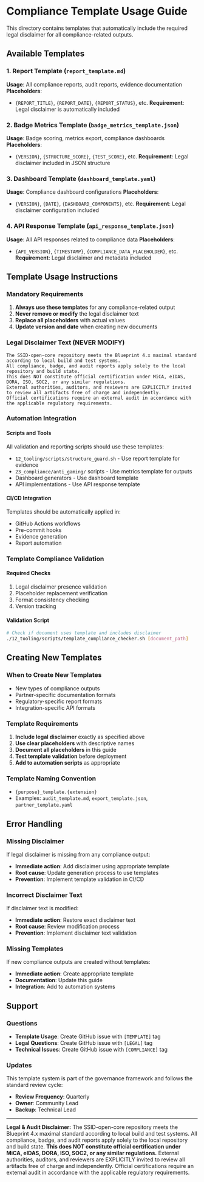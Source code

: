 # Compliance Template Usage Guide

This directory contains templates that automatically include the required legal disclaimer for all compliance-related outputs.

## Available Templates

### 1. Report Template (`report_template.md`)
**Usage**: All compliance reports, audit reports, evidence documentation
**Placeholders**:
- `{REPORT_TITLE}`, `{REPORT_DATE}`, `{REPORT_STATUS}`, etc.
**Requirement**: Legal disclaimer is automatically included

### 2. Badge Metrics Template (`badge_metrics_template.json`)
**Usage**: Badge scoring, metrics export, compliance dashboards
**Placeholders**:
- `{VERSION}`, `{STRUCTURE_SCORE}`, `{TEST_SCORE}`, etc.
**Requirement**: Legal disclaimer included in JSON structure

### 3. Dashboard Template (`dashboard_template.yaml`)
**Usage**: Compliance dashboard configurations
**Placeholders**:
- `{VERSION}`, `{DATE}`, `{DASHBOARD_COMPONENTS}`, etc.
**Requirement**: Legal disclaimer configuration included

### 4. API Response Template (`api_response_template.json`)
**Usage**: All API responses related to compliance data
**Placeholders**:
- `{API_VERSION}`, `{TIMESTAMP}`, `{COMPLIANCE_DATA_PLACEHOLDER}`, etc.
**Requirement**: Legal disclaimer and metadata included

## Template Usage Instructions

### Mandatory Requirements
1. **Always use these templates** for any compliance-related output
2. **Never remove or modify** the legal disclaimer text
3. **Replace all placeholders** with actual values
4. **Update version and date** when creating new documents

### Legal Disclaimer Text (NEVER MODIFY)
```
The SSID-open-core repository meets the Blueprint 4.x maximal standard according to local build and test systems.
All compliance, badge, and audit reports apply solely to the local repository and build state.
This does NOT constitute official certification under MiCA, eIDAS, DORA, ISO, SOC2, or any similar regulations.
External authorities, auditors, and reviewers are EXPLICITLY invited to review all artifacts free of charge and independently.
Official certifications require an external audit in accordance with the applicable regulatory requirements.
```

### Automation Integration

#### Scripts and Tools
All validation and reporting scripts should use these templates:
- `12_tooling/scripts/structure_guard.sh` - Use report template for evidence
- `23_compliance/anti_gaming/` scripts - Use metrics template for outputs
- Dashboard generators - Use dashboard template
- API implementations - Use API response template

#### CI/CD Integration
Templates should be automatically applied in:
- GitHub Actions workflows
- Pre-commit hooks
- Evidence generation
- Report automation

### Template Compliance Validation

#### Required Checks
1. Legal disclaimer presence validation
2. Placeholder replacement verification
3. Format consistency checking
4. Version tracking

#### Validation Script
```bash
# Check if document uses template and includes disclaimer
./12_tooling/scripts/template_compliance_checker.sh [document_path]
```

## Creating New Templates

### When to Create New Templates
- New types of compliance outputs
- Partner-specific documentation formats
- Regulatory-specific report formats
- Integration-specific API formats

### Template Requirements
1. **Include legal disclaimer** exactly as specified above
2. **Use clear placeholders** with descriptive names
3. **Document all placeholders** in this guide
4. **Test template validation** before deployment
5. **Add to automation scripts** as appropriate

### Template Naming Convention
- `{purpose}_template.{extension}`
- Examples: `audit_template.md`, `export_template.json`, `partner_template.yaml`

## Error Handling

### Missing Disclaimer
If legal disclaimer is missing from any compliance output:
- **Immediate action**: Add disclaimer using appropriate template
- **Root cause**: Update generation process to use templates
- **Prevention**: Implement template validation in CI/CD

### Incorrect Disclaimer Text
If disclaimer text is modified:
- **Immediate action**: Restore exact disclaimer text
- **Root cause**: Review modification process
- **Prevention**: Implement disclaimer text validation

### Missing Templates
If new compliance outputs are created without templates:
- **Immediate action**: Create appropriate template
- **Documentation**: Update this guide
- **Integration**: Add to automation systems

## Support

### Questions
- **Template Usage**: Create GitHub issue with `[TEMPLATE]` tag
- **Legal Questions**: Create GitHub issue with `[LEGAL]` tag
- **Technical Issues**: Create GitHub issue with `[COMPLIANCE]` tag

### Updates
This template system is part of the governance framework and follows the standard review cycle:
- **Review Frequency**: Quarterly
- **Owner**: Community Lead
- **Backup**: Technical Lead

---

**Legal & Audit Disclaimer:**
The SSID-open-core repository meets the Blueprint 4.x maximal standard according to local build and test systems.
All compliance, badge, and audit reports apply solely to the local repository and build state.
**This does NOT constitute official certification under MiCA, eIDAS, DORA, ISO, SOC2, or any similar regulations.**
External authorities, auditors, and reviewers are EXPLICITLY invited to review all artifacts free of charge and independently.
Official certifications require an external audit in accordance with the applicable regulatory requirements.